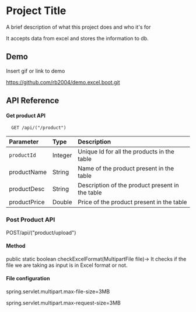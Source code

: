 
# Project Title

A brief description of what this project does and who it's for

It accepts data from excel and stores the information to db.
## Demo

Insert gif or link to demo

https://github.com/rb2004/demo.excel.boot.git
## API Reference


#### Get product API

```http
  GET /api/("/product")
```

| Parameter | Type     | Description                       |
| :-------- | :------ | :-------------------------------- |
| `productId`|Integer | Unique Id for all the products in the table|
|productName |String|   Name of the product present in the table|
|productDesc|String| Description of the product present in the table|
|productPrice|Double| Price of the product present in the table|

  ### Post Product API
  POST/api/("product/upload")

  #### Method

public static boolean checkExcelFormat(MultipartFile file)-> It checks if the file we are taking as input is in Excel format or not.

#### File configuration

spring.servlet.multipart.max-file-size=3MB

spring.servlet.multipart.max-request-size=3MB
